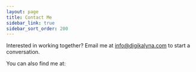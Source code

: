 ```yaml
---
layout: page
title: Contact Me
sidebar_link: true
sidebar_sort_order: 200
---
```


Interested in working together? Email me at info@digikalyna.com to start a conversation.

You can also find me at: